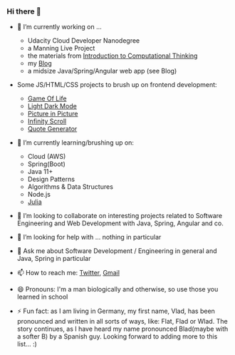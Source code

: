 ### Hi there 👋

- 🔭 I’m currently working on ...
  - Udacity Cloud Developer Nanodegree
  - a Manning Live Project
  - the materials from [Introduction to Computational Thinking](https://computationalthinking.mit.edu/Spring21/)
  - my [Blog](https://vladflore.tech/)
  - a midsize Java/Spring/Angular web app (see Blog)

- Some JS/HTML/CSS projects to brush up on frontend development:
  - [Game Of Life](https://vladflore.github.io/game-of-life/)
  - [Light Dark Mode](https://vladflore.github.io/light-dark-mode/)
  - [Picture in Picture](https://vladflore.github.io/picture-in-picture/)
  - [Infinity Scroll](https://vladflore.github.io/infinity-scroll/)
  - [Quote Generator](https://vladflore.github.io/quote-generator/)

- 🌱 I’m currently learning/brushing up on:
  - Cloud (AWS)
  - Spring(Boot)
  - Java 11+
  - Design Patterns
  - Algorithms & Data Structures
  - Node.js
  - [Julia](https://julialang.org/)

- 👯 I’m looking to collaborate on interesting projects related to Software Engineering and Web Development with Java, Spring, Angular and co.

- 🤔 I’m looking for help with ... nothing in particular

- 💬 Ask me about Software Development / Engineering in general and Java, Spring in particular

- 📫 How to reach me: [Twitter](https://twitter.com/vlad_flore), [Gmail](mailto:flore.vlad@gmail.com)

- 😄 Pronouns: I'm a man biologically and otherwise, so use those you learned in school

- ⚡ Fun fact: as I am living in Germany, my first name, Vlad, has been pronounced and written in all sorts of ways, like: Flat, Flad or Wlad. The story continues, as I have heard my name pronounced Blad(maybe with a softer B) by a Spanish guy. Looking forward to adding more to this list... :)
